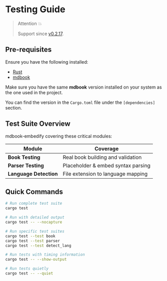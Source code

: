 # Testing Guide

> Attention 💥
>
> Support since [v0.2.17](https://github.com/MR-Addict/mdbook-embedify/releases/tag/0.2.17).

## Pre-requisites

Ensure you have the following installed:

- [Rust](https://www.rust-lang.org)
- [mdbook](https://rust-lang.github.io/mdBook)

Make sure you have the same **mdbook** version installed on your system as the one used in the project.

You can find the version in the `Cargo.toml` file under the `[dependencies]` section.

## Test Suite Overview

mdbook-embedify covering these critical modules:

| Module                 | Coverage                           |
| ---------------------- | ---------------------------------- |
| **Book Testing**       | Real book building and validation  |
| **Parser Testing**     | Placeholder & embed syntax parsing |
| **Language Detection** | File extension to language mapping |

## Quick Commands

```bash
# Run complete test suite
cargo test

# Run with detailed output
cargo test -- --nocapture

# Run specific test suites
cargo test --test book
cargo test --test parser
cargo test --test detect_lang

# Run tests with timing information
cargo test -- --show-output

# Run tests quietly
cargo test -- --quiet
```
